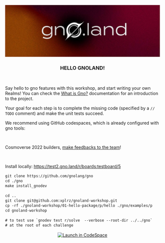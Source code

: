 <div align="center">
 <img src="/.github/banner.png" alt="Gnoland" />
 <h3 align="center">HELLO GNOLAND!</h3>
</div>
<br />

Say hello to gno features with this workshop, and start writing your own Realms! You can check the [What is Gno?](https://gnoland.space/docs/what-is-gno) documentation for an introduction to the project. 

Your goal for each step is to complete the missing code (specified by a `// TODO` comment) and make the unit tests succeed.

We recommend using GitHub codespaces, which is already configured with gno tools:

<br />

Cosmoverse 2022 builders, [make feedbacks to the team](https://github.com/xplrz/gnoland-workshop/issues/3)!

<br />

Install locally: https://test2.gno.land/r/boards:testboard/5

```
git clone https://github.com/gnolang/gno
cd ./gno
make install_gnodev

cd ..
git clone git@github.com:xplrz/gnoland-workshop.git
cp -rf ./gnoland-workshop/01-hello-package/p/hello ./gno/examples/p
cd gnoland-workshop

# to test use `gnodev test r/solve  --verbose --root-dir ../../gno`
# at the root of each challenge
```

<div align="center">
 <a href="https://github.com/codespaces/new?hide_repo_select=true&ref=main&repo=541250916"><img src="https://github.com/codespaces/badge.svg" alt="Launch in CodeSpace" align="center" /></a>
</div>
